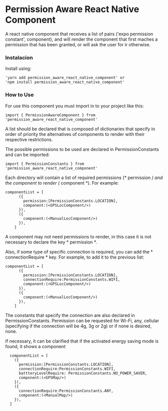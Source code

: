 # Permission Aware React Native Component

A react native component that receives a list of pairs ('expo permission constant', component), and will render the component that first maches a permission that has been granted, or will ask the user for ir otherwise.

### Instalacion

Install using:

```
'yarn add permission_aware_react_native_component' or 
'npm install permission_aware_react_native_component'
```

### How to Use

For use this component you must import in to your project like this:

``` 
import { PermissionAwareComponent } from 'permission_aware_react_native_component'
``` 

A list should be declared that is composed of dictionaries that specify in order of priority the alternatives of components to render with their respective restrictions.

The possible permissions to be used are declared in PermissionConstants and can be imported:

```
import { PermissionConstants } from 'permission_aware_react_native_component'
```
Each directory will contain a list of required permissions (* permission *) and the component to render (* component *). For example:

```
componentList = [
      ({
        permission:[PermissionConstants.LOCATION],
        component:(<GPSLocComponent/>)
      }),
      ({
        component:(<ManualLocComponent/>)
      }),
    ]
```

A component may not need permissions to render, in this case it is not necessary to declare the key * permission *.

Also, if some type of specific connection is required, you can add the * connectionRequire * key. For example, to add it to the previous list:

```
componentList = [
      ({
        permission:[PermissionConstants.LOCATION],
        connectionRequire:PermissionConstants.WIFI,
        component:(<GPSLocComponent/>)
      }),
      ({
        component:(<ManualLocComponent/>)
      }),
    ]
```

The constants that specify the connection are also declared in PermissionConstants. Permission can be requested for Wi-Fi, any, cellular (specifying if the connection will be 4g, 3g or 2g) or if none is desired, none.

If necessary, it can be clarified that if the activated energy saving mode is found, it shows a component


```
  componentList = [
    ({
      permission:[PermissionConstants.LOCATION],
      connectionRequire:PermissionConstants.WIFI,
      battteryLevelRequire: PermissionConstants.NO_POWER_SAVER,
      component:(<GPSMap/>)
    }),
    ({
      connectionRequire:PermissionConstants.ANY,
      component:(<ManualMap/>)
    }),
  ]
```

